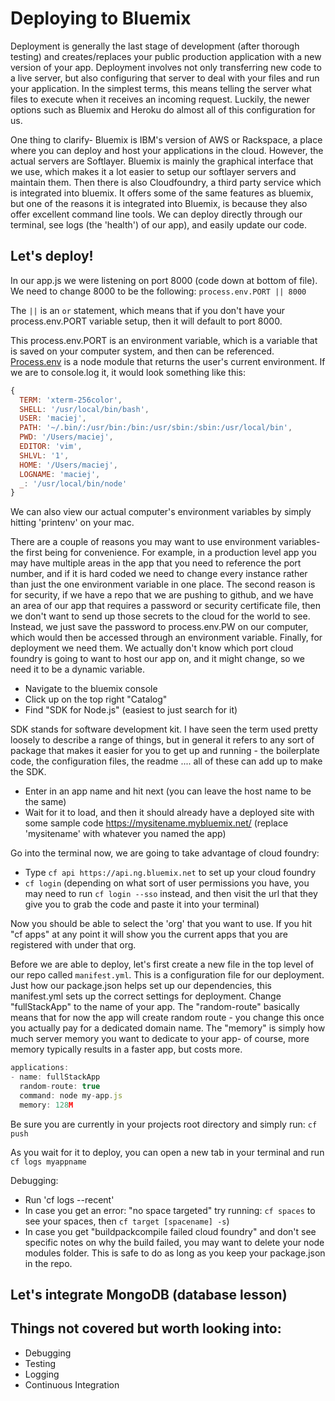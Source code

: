 # Deploying to Bluemix

Deployment is generally the last stage of development (after thorough testing) and creates/replaces your public production application with a new version of your app. Deployment involves not only transferring new code to a live server, but also configuring that server to deal with your files and run your application. In the simplest terms, this means telling the server what files to execute when it receives an incoming request. Luckily, the newer options such as Bluemix and Heroku do almost all of this configuration for us. 

One thing to clarify- Bluemix is IBM's version of AWS or Rackspace, a place where you can deploy and host your applications in the cloud. However, the actual servers are Softlayer. Bluemix is mainly the graphical interface that we use, which makes it a lot easier to setup our softlayer servers and maintain them. Then there is also Cloudfoundry, a third party service which is integrated into bluemix. It offers some of the same features as bluemix, but one of the reasons it is integrated into Bluemix, is because they also offer excellent command line tools. We can deploy directly through our terminal, see logs (the 'health') of our app), and easily update our code.


## Let's deploy!

In our app.js we were listening on port 8000 (code down at bottom of file). We need to change 8000 to be the following: 
`process.env.PORT || 8000` 

The `||` is an `or` statement, which means that if you don't have your process.env.PORT variable setup, then it will default to port 8000. 

This process.env.PORT is an environment variable, which is a variable that is saved on your computer system, and then can be referenced. [Process.env](https://nodejs.org/api/process.html#process_process_env) is a node module that returns the user's current environment. If we are to console.log it, it would look something like this: 
```javascript
{
  TERM: 'xterm-256color',
  SHELL: '/usr/local/bin/bash',
  USER: 'maciej',
  PATH: '~/.bin/:/usr/bin:/bin:/usr/sbin:/sbin:/usr/local/bin',
  PWD: '/Users/maciej',
  EDITOR: 'vim',
  SHLVL: '1',
  HOME: '/Users/maciej',
  LOGNAME: 'maciej',
  _: '/usr/local/bin/node'
}
```

We can also view our actual computer's environment variables by simply hitting 'printenv' on your mac. 

There are a couple of reasons you may want to use environment variables- the first being for convenience. For example, in a production level app you may have multiple areas in the app that you need to reference the port number, and if it is hard coded we need to change every instance rather than just the one environment variable in one place. The second reason is for security, if we have a repo that we are pushing to github, and we have an area of our app that requires a password or security certificate file, then we don't want to send up those secrets to the cloud for the world to see. Instead, we just save the password to process.env.PW on our computer, which would then be accessed through an environment variable. Finally, for deployment we need them. We actually don't know which port cloud foundry is going to want to host our app on, and it might change, so we need it to be a dynamic variable. 

- Navigate to the bluemix console
- Click up on the top right "Catalog"
- Find "SDK for Node.js" (easiest to just search for it)

SDK stands for software development kit. I have seen the term used pretty loosely to describe a range of things, but in general it refers to any sort of package that makes it easier for you to get up and running - the boilerplate code, the configuration files, the readme .... all of these can add up to make the SDK. 

- Enter in an app name and hit next (you can leave the host name to be the same)
- Wait for it to load, and then it should already have a deployed site with some sample code https://mysitename.mybluemix.net/ (replace 'mysitename' with whatever you named the app)

Go into the terminal now, we are going to take advantage of cloud foundry: 
- Type `cf api https://api.ng.bluemix.net` to set up your cloud foundry
- `cf login` (depending on what sort of user permissions you have, you may need to run `cf login --sso` instead, and then visit the url that they give you to grab the code and paste it into your terminal)

Now you should be able to select the 'org' that you want to use. If you hit "cf apps" at any point it will show you the current apps that you are registered with under that org. 

Before we are able to deploy, let's first create a new file in the top level of our repo called `manifest.yml`. This is a configuration file for our deployment. Just how our package.json helps set up our dependencies, this manifest.yml sets up the correct settings for deployment. Change "fullStackApp" to the name of your app. The "random-route" basically means that for now the app will create random route - you change this once you actually pay for a dedicated domain name. The "memory" is simply how much server memory you want to dedicate to your app- of course, more memory typically results in a faster app, but costs more.

```javascript
applications:
- name: fullStackApp
  random-route: true
  command: node my-app.js
  memory: 128M
```

Be sure you are currently in your projects root directory and simply run: 
`cf push`

As you wait for it to deploy, you can open a new tab in your terminal and run `cf logs myappname`

Debugging: 
- Run 'cf logs --recent'
- In case you get an error: "no space targeted" try running: `cf spaces` to see your spaces, then `cf target [spacename] -s`)
- In case you get "buildpackcompile failed cloud foundry" and don't see specific notes on why the build failed, you may want to delete your node modules folder. This is safe to do as long as you keep your package.json in the repo. 


## Let's integrate MongoDB (database lesson)


## Things not covered but worth looking into: 
- Debugging
- Testing
- Logging
- Continuous Integration
